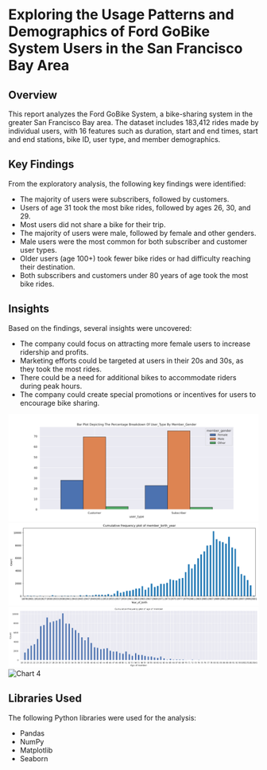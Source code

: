 # Exploring the Usage Patterns and Demographics of Ford GoBike System Users in the San Francisco Bay Area

## Overview

This report analyzes the Ford GoBike System, a bike-sharing system in the greater San Francisco Bay area. The dataset includes 183,412 rides made by individual users, with 16 features such as duration, start and end times, start and end stations, bike ID, user type, and member demographics. 

## Key Findings

From the exploratory analysis, the following key findings were identified:

- The majority of users were subscribers, followed by customers.
- Users of age 31 took the most bike rides, followed by ages 26, 30, and 29.
- Most users did not share a bike for their trip.
- The majority of users were male, followed by female and other genders.
- Male users were the most common for both subscriber and customer user types.
- Older users (age 100+) took fewer bike rides or had difficulty reaching their destination.
- Both subscribers and customers under 80 years of age took the most bike rides.

## Insights

Based on the findings, several insights were uncovered:

- The company could focus on attracting more female users to increase ridership and profits.
- Marketing efforts could be targeted at users in their 20s and 30s, as they took the most rides.
- There could be a need for additional bikes to accommodate riders during peak hours.
- The company could create special promotions or incentives for users to encourage bike sharing.


![Chart 1](chart3.svg)
![Chart 2](chart7.svg)
![Chart 3](chart6.svg)
![Chart 4](chart8.svg)



## Libraries Used

The following Python libraries were used for the analysis:

- Pandas
- NumPy
- Matplotlib
- Seaborn

